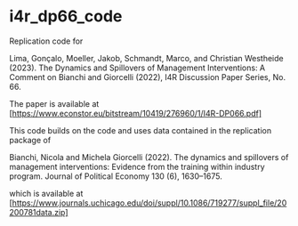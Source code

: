 # i4r_dp66_code
Replication code for

Lima, Gonçalo, Moeller, Jakob, Schmandt, Marco, and Christian Westheide
(2023). The Dynamics and Spillovers of Management Interventions: A Comment on Bianchi
and Giorcelli (2022), I4R Discussion Paper Series, No. 66.

The paper is available at [https://www.econstor.eu/bitstream/10419/276960/1/I4R-DP066.pdf]

This code builds on the code and uses data contained in the replication package of

Bianchi, Nicola and Michela Giorcelli (2022). The dynamics and spillovers of management
interventions: Evidence from the training within industry program. Journal of
Political Economy 130 (6), 1630–1675.

which is available at [https://www.journals.uchicago.edu/doi/suppl/10.1086/719277/suppl_file/20200781data.zip]
